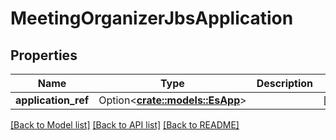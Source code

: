 # MeetingOrganizerJbsApplication

## Properties

Name | Type | Description | Notes
------------ | ------------- | ------------- | -------------
**application_ref** | Option<[**crate::models::EsApp**](ES_App.md)> |  | [optional]

[[Back to Model list]](../README.md#documentation-for-models) [[Back to API list]](../README.md#documentation-for-api-endpoints) [[Back to README]](../README.md)


